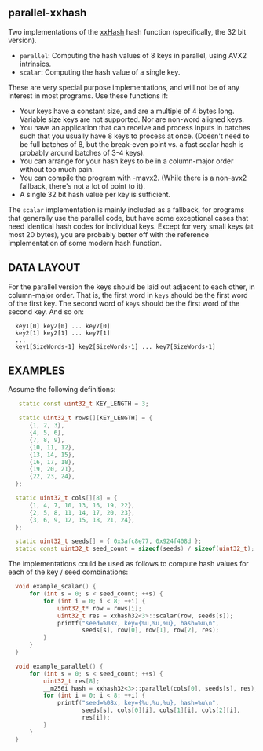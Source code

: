 parallel-xxhash
---------------

Two implementations of the [xxHash](http:cyan4973.github.io/xxHash/)
hash function (specifically, the 32 bit version).

- `parallel`: Computing the hash values of 8 keys in parallel, using
  AVX2 intrinsics.
- `scalar`: Computing the hash value of a single key.

These are very special purpose implementations, and will not be
of any interest in most programs. Use these functions if:

- Your keys have a constant size, and are a multiple of 4 bytes
  long. Variable size keys are not supported. Nor are non-word
  aligned keys.
- You have an application that can receive and process inputs
  in batches such that you usually have 8 keys to process at once.
  (Doesn't need to be full batches of 8, but the break-even point
  vs. a fast scalar hash is probably around batches of 3-4 keys).
- You can arrange for your hash keys to be in a column-major
  order without too much pain.
- You can compile the program with -mavx2. (While there is a
  non-avx2 fallback, there's not a lot of point to it).
- A single 32 bit hash value per key is sufficient.

The `scalar` implementation is mainly included as a fallback, for
programs that generally use the parallel code, but have some
exceptional cases that need identical hash codes for individual
keys. Except for very small keys (at most 20 bytes), you are probably
better off with the reference implementation of some modern
hash function.

DATA LAYOUT
-----------

For the parallel version the keys should be laid out adjacent to
each other, in column-major order. That is, the first word in
`keys` should be the first word of the first key. The second word
of `keys` should be the first word of the second key. And so on:

```
  key1[0] key2[0] ... key7[0]
  key2[1] key2[1] ... key7[1]
  ...
  key1[SizeWords-1] key2[SizeWords-1] ... key7[SizeWords-1]
```

EXAMPLES
--------

Assume the following definitions:

```c++
   static const uint32_t KEY_LENGTH = 3;

   static uint32_t rows[][KEY_LENGTH] = {
      {1, 2, 3},
      {4, 5, 6},
      {7, 8, 9},
      {10, 11, 12},
      {13, 14, 15},
      {16, 17, 18},
      {19, 20, 21},
      {22, 23, 24},
  };

  static uint32_t cols[][8] = {
      {1, 4, 7, 10, 13, 16, 19, 22},
      {2, 5, 8, 11, 14, 17, 20, 23},
      {3, 6, 9, 12, 15, 18, 21, 24},
  };

  static uint32_t seeds[] = { 0x3afc8e77, 0x924f408d };
  static const uint32_t seed_count = sizeof(seeds) / sizeof(uint32_t);
```

The implementations could be used as follows to compute hash values
for each of the key / seed combinations:

```c++
  void example_scalar() {
      for (int s = 0; s < seed_count; ++s) {
          for (int i = 0; i < 8; ++i) {
              uint32_t* row = rows[i];
              uint32_t res = xxhash32<3>::scalar(row, seeds[s]);
              printf("seed=%08x, key={%u,%u,%u}, hash=%u\n",
                     seeds[s], row[0], row[1], row[2], res);
          }
      }
  }

  void example_parallel() {
      for (int s = 0; s < seed_count; ++s) {
          uint32_t res[8];
          __m256i hash = xxhash32<3>::parallel(cols[0], seeds[s], res);
          for (int i = 0; i < 8; ++i) {
              printf("seed=%08x, key={%u,%u,%u}, hash=%u\n",
                     seeds[s], cols[0][i], cols[1][i], cols[2][i],
                     res[i]);
          }
      }
  }
```
